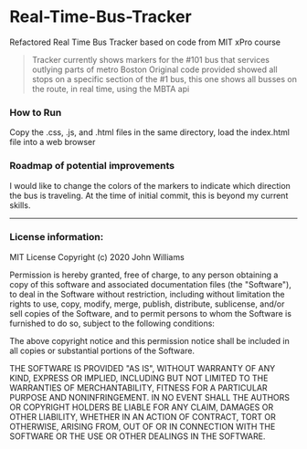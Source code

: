 # Real-Time-Bus-Tracker
Refactored Real Time Bus Tracker based on code from MIT xPro course

> Tracker currently shows markers for the #101 bus that services outlying parts of metro Boston
> Original code provided showed all stops on a specific section of the #1 bus, this one shows all busses on the route, in real time, using the MBTA api

### How to Run 
Copy the .css, .js, and .html files in the same directory, load the index.html file into a web browser

### Roadmap of potential improvements
I would like to change the colors of the markers to indicate which direction the bus is traveling. At the time of initial commit, this is beyond my current skills.

---

### License information:
MIT License
Copyright (c) 2020 John Williams

Permission is hereby granted, free of charge, to any person obtaining a copy of this software and associated documentation files (the "Software"), to deal in the Software without restriction, including without limitation the rights to use, copy, modify, merge, publish, distribute, sublicense, and/or sell copies of the Software, and to permit persons to whom the Software is furnished to do so, subject to the following conditions:

The above copyright notice and this permission notice shall be included in all copies or substantial portions of the Software.

THE SOFTWARE IS PROVIDED "AS IS", WITHOUT WARRANTY OF ANY KIND, EXPRESS OR IMPLIED, INCLUDING BUT NOT LIMITED TO THE WARRANTIES OF MERCHANTABILITY, FITNESS FOR A PARTICULAR PURPOSE AND NONINFRINGEMENT. IN NO EVENT SHALL THE AUTHORS OR COPYRIGHT HOLDERS BE LIABLE FOR ANY CLAIM, DAMAGES OR OTHER LIABILITY, WHETHER IN AN ACTION OF CONTRACT, TORT OR OTHERWISE, ARISING FROM, OUT OF OR IN CONNECTION WITH THE SOFTWARE OR THE USE OR OTHER DEALINGS IN THE SOFTWARE.
